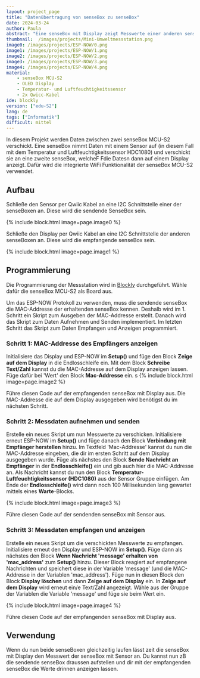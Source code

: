 ```yaml
---
layout: project_page
title: "Datenübertragung von senseBox zu senseBox"
date: 2024-03-24
author: Paula
abstract: "Eine senseBox mit Display zeigt Messwerte einer anderen senseBox, welche per ESP-NOW übertragen wurden."
thumbnail:  /images/projects/Mini-Umweltmessstation.png
image0: /images/projects/ESP-NOW/0.png
image1: /images/projects/ESP-NOW/1.png
image2: /images/projects/ESP-NOW/2.png
image3: /images/projects/ESP-NOW/3.png
image4: /images/projects/ESP-NOW/4.png
material:
    - senseBox MCU-S2
    - OLED Display
    - Temperatur- und Luftfeuchtigkeitssensor
    - 2x Qwicc-Kabel
ide: blockly
version: ["edu-S2"]   
lang: de
tags: ["Informatik"]
difficult: mittel
---
```


In diesem Projekt werden Daten zwischen zwei senseBox MCU-S2 verschickt. Eine senseBox nimmt Daten mit einem Sensor auf (in diesem Fall mit dem Temperatur und Luftfeuchtigkeitssensor HDC1080) und verschickt sie an eine zweite senseBox, welcheF Fdie Datesn dann auf einem Display anzeigt. Dafür wird die integrierte WiFi Funktionalität der senseBox MCU-S2 verwendet.

## Aufbau
Schließe den Sensor per Qwiic Kabel an eine I2C Schnittstelle einer der senseBoxen an. Diese wird die sendende SenseBox sein.

{% include block.html image=page.image0 %}

Schließe den Display per Qwiic Kabel an eine I2C Schnittstelle der anderen senseBoxen an. Diese wird die empfangende senseBox sein.

{% include block.html image=page.image1 %}

## Programmierung

Die Programmierung der Messstation wird in [Blockly](https://blockly.sensebox.de) durchgeführt. Wähle dafür die senseBox MCU-S2 als Board aus. 

Um das ESP-NOW Protokoll zu verwenden, muss die sendende senseBox die MAC-Addresse der erhaltenden senseBox kennen. Deshalb wird im 1. Schritt ein Skript zum Ausgeben der MAC-Addresse erstellt. Danach wird das Skript zum Daten Aufnehmen und Senden implementiert. Im letzten Schritt das Skript zum Daten Empfangen und Anzeigen programmiert.

### Schritt 1: MAC-Addresse des Empfängers anzeigen 

Initialisiere das Display und ESP-NOW im __Setup()__ und füge den Block __Zeige auf dem Display__ in die Endlosschleife ein. Mit dem Block __Schreibe Text/Zahl__ kannst du die MAC-Addresse auf dem Display anzeigen lassen. Füge dafür bei 'Wert' den Block __Mac-Addresse__ ein. 
s
{% include block.html image=page.image2 %}

Führe diesen Code auf der empfangenden senseBox mit Display aus. Die MAC-Addresse die auf dem Display ausgegeben wird benötigst du im nächsten Schritt. 

### Schritt 2: Messdaten aufnehmen und senden

Erstelle ein neues Skript um nun Messwerte zu verschicken. Initialisiere erneut ESP-NOW im __Setup()__ und füge danach den Block __Verbindung mit Empfänger herstellen__ hinzu. Im Textfeld 'Mac-Addresse' kannst du nun die MAC-Addresse eingeben, die dir im ersten Schritt auf dem Display ausgegeben wurde. Füge als nächstes den Block __Sende Nachricht an Empfänger__ in der __Endlosschleife()__ ein und gib auch hier die MAC-Addresse an. Als Nachricht kannst du nun den Block __Temperatur-Luftfeuchtigkeitssensor (HDC1080)__ aus der Sensor Gruppe einfügen. Am Ende der __Endlosschleife()__ wird dann noch 100 Millisekunden lang gewartet mittels eines __Warte__-Blocks.

 {% include block.html image=page.image3 %}

Führe diesen Code auf der sendenden senseBox mit Sensor aus.

### Schritt 3: Messdaten empfangen und anzeigen

Erstelle ein neues Skript um die verschickten Messwerte zu empfangen.
Initialisiere erneut den Display und ESP-NOW im __Setup()__. Füge dann als nächstes den Block __Wenn Nachricht 'message' erhalten von 'mac_address'__ zum __Setup()__ hinzu. Dieser Block reagiert auf empfangene Nachrichten und speichert diese in der Variable 'message' (und die MAC-Addresse in der Variablen 'mac_address').
Füge nun in diesen Block den Block __Display löschen__ und dann __Zeige auf dem Display__ ein. In __Zeige auf dem Display__ wird erneut ein/e Text/Zahl angezeigt. Wähle aus der Gruppe der Variablen die Variable 'message' und füge sie beim Wert ein.

 {% include block.html image=page.image4 %}

Führe diesen Code auf der empfangenden senseBox mit Display aus.

## Verwendung

Wenn du nun beide senseBoxen gleichzeitig laufen lässt zeit die senseBox mit Display den Messwert der senseBox mit Sensor an. Du kannst nun zB die sendende senseBox draussen aufstellen und dir mit der empfangenden senseBox die Werte drinnen anzeigen lassen.
